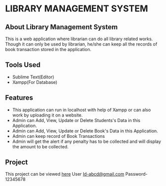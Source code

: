 # LIBRARY MANAGEMENT SYSTEM
## About Library Management System
This is a web application where librarian can do all library related works. Though it can only be used by librarian, he/she can keep all the records of book transaction stored in the application.

## Tools Used
- Sublime Text(Editor)
- Xampp(For Database)

## Features
- This application can run in localhost with help of Xampp or can also work by uploading it on a website. 
- Admin can Add, View, Update or Delete Students's Data in this Application.
- Admin can Add, View, Update or Delete Book's Data in this Application.
- Admin can keep record of Book Transactions
- Admin will get the alert if any penalty has to be collected and will display the amount to be collected.

## Project
This project can be viewed [here](https://shravaninventory.000webhostapp.com/)
User Id-abcd@gmail.com
Password-12345678
